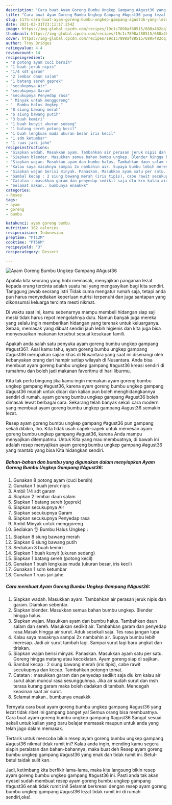 ```yaml
---
description: "Cara buat Ayam Goreng Bumbu Ungkep Gampang #Agust36 yang lezat dan Mudah Dibuat"
title: "Cara buat Ayam Goreng Bumbu Ungkep Gampang #Agust36 yang lezat dan Mudah Dibuat"
slug: 1175-cara-buat-ayam-goreng-bumbu-ungkep-gampang-agust36-yang-lezat-dan-mudah-dibuat
date: 2021-03-31T23:11:17.254Z
image: https://img-global.cpcdn.com/recipes/19c1c7898af88515/680x482cq70/ayam-goreng-bumbu-ungkep-gampang-agust36-foto-resep-utama.jpg
thumbnail: https://img-global.cpcdn.com/recipes/19c1c7898af88515/680x482cq70/ayam-goreng-bumbu-ungkep-gampang-agust36-foto-resep-utama.jpg
cover: https://img-global.cpcdn.com/recipes/19c1c7898af88515/680x482cq70/ayam-goreng-bumbu-ungkep-gampang-agust36-foto-resep-utama.jpg
author: Troy Bridges
ratingvalue: 4.4
reviewcount: 14
recipeingredient:
- "8 potong ayam cuci bersih"
- "1 buah jeruk nipis"
- "1/4 sdt garam"
- "2 lembar daun salam"
- "1 batang sereh geprek"
- "secukupnya Air"
- "secukupnya Garam"
- "secukupnya Penyedap rasa"
- " Minyak untuk menggoreng"
- "  Bumbu Halus Ungkep "
- "8 siung bawang merah"
- "6 siung bawang putih"
- "3 buah kemiri"
- "1 buah kunyit ukuran sedang"
- "1 batang sereh potong kecil"
- "1 buah lengkuas muda ukuran besar iris kecil"
- "1 sdm ketumbar"
- "1 ruas jari jahe"
recipeinstructions:
- "Siapkan wadah. Masukkan ayam. Tambahkan air perasan jeruk nipis dan garam. Diamkan sebentar."
- "Siapkan blender. Masukkan semua bahan bumbu ungkep. Blender hingga halus."
- "Siapkan wajan. Masukkan ayam dan bumbu halus. Tambahkan daun salam dan sereh. Masukkan sedikit air. Tambahkan garam dan penyedap rasa.Masak hingga air surut. Aduk sesekali saja. Tes rasa jangan lupa."
- "Kalau saya masaknya sampai 2x nambahin air. Supaya bumbu lebih meresap. Jadi air surut tambah lagi. Sampai surut lagi baru angkat dan tiriskan."
- "Siapkan wajan berisi minyak. Panaskan. Masukkan ayam satu per satu. Goreng hingga matang atau kecoklatan. Ayam goreng siap di sajikan."
- "Sambal kecap : 2 siung bawang merah (iris tipis), cabe rawit secukupnya dan kecap. Tambahkan potongn tomat."
- "Catatan : masukkan garam dan penyedap sedikit saja dlu krn kalau air surut akan muncul rasa sesungguhnya. Jika air sudah surut dan msh terasa kurang garam maka boleh dadakan di tambah. Mencegah keasinan saat air surut."
- "Selamat makan.. bumbunya enaakkk"
categories:
- Resep
tags:
- ayam
- goreng
- bumbu

katakunci: ayam goreng bumbu 
nutrition: 182 calories
recipecuisine: Indonesian
preptime: "PT12M"
cooktime: "PT56M"
recipeyield: "3"
recipecategory: Dessert

---
```



![Ayam Goreng Bumbu Ungkep Gampang #Agust36](https://img-global.cpcdn.com/recipes/19c1c7898af88515/680x482cq70/ayam-goreng-bumbu-ungkep-gampang-agust36-foto-resep-utama.jpg)

Apabila kita seorang yang hobi memasak, menyajikan panganan lezat kepada orang tercinta adalah suatu hal yang mengasyikan bagi kita sendiri. Tanggung jawab seorang istri Tidak cuma mengatur rumah saja, tetapi anda pun harus menyediakan keperluan nutrisi terpenuhi dan juga santapan yang dikonsumsi keluarga tercinta mesti nikmat.

Di waktu  saat ini, kamu sebenarnya mampu membeli hidangan siap saji meski tidak harus repot mengolahnya dulu. Namun banyak juga mereka yang selalu ingin memberikan hidangan yang terenak untuk keluarganya. Sebab, memasak yang dibuat sendiri jauh lebih higienis dan kita juga bisa menyesuaikan makanan tersebut sesuai kesukaan famili. 



Apakah anda salah satu penyuka ayam goreng bumbu ungkep gampang #agust36?. Asal kamu tahu, ayam goreng bumbu ungkep gampang #agust36 merupakan sajian khas di Nusantara yang saat ini disenangi oleh kebanyakan orang dari hampir setiap wilayah di Nusantara. Anda bisa membuat ayam goreng bumbu ungkep gampang #agust36 kreasi sendiri di rumahmu dan boleh jadi makanan favoritmu di hari liburmu.

Kita tak perlu bingung jika kamu ingin memakan ayam goreng bumbu ungkep gampang #agust36, karena ayam goreng bumbu ungkep gampang #agust36 mudah untuk dicari dan kalian pun boleh menghidangkannya sendiri di rumah. ayam goreng bumbu ungkep gampang #agust36 boleh dimasak lewat berbagai cara. Sekarang telah banyak sekali cara modern yang membuat ayam goreng bumbu ungkep gampang #agust36 semakin lezat.

Resep ayam goreng bumbu ungkep gampang #agust36 pun gampang sekali dibikin, lho. Kita tidak usah capek-capek untuk memesan ayam goreng bumbu ungkep gampang #agust36, karena Anda mampu menyajikan ditempatmu. Untuk Kita yang mau membuatnya, di bawah ini adalah resep menyajikan ayam goreng bumbu ungkep gampang #agust36 yang mantab yang bisa Kita hidangkan sendiri.

<!--inarticleads1-->

##### Bahan-bahan dan bumbu yang digunakan dalam menyiapkan Ayam Goreng Bumbu Ungkep Gampang #Agust36:

1. Gunakan 8 potong ayam (cuci bersih)
1. Gunakan 1 buah jeruk nipis
1. Ambil 1/4 sdt garam
1. Siapkan 2 lembar daun salam
1. Siapkan 1 batang sereh (geprek)
1. Siapkan secukupnya Air
1. Siapkan secukupnya Garam
1. Siapkan secukupnya Penyedap rasa
1. Ambil  Minyak untuk menggoreng
1. Sediakan  👌 Bumbu Halus Ungkep :
1. Siapkan 8 siung bawang merah
1. Siapkan 6 siung bawang putih
1. Sediakan 3 buah kemiri
1. Siapkan 1 buah kunyit (ukuran sedang)
1. Siapkan 1 batang sereh (potong kecil)
1. Gunakan 1 buah lengkuas muda (ukuran besar, iris kecil)
1. Gunakan 1 sdm ketumbar
1. Gunakan 1 ruas jari jahe




<!--inarticleads2-->

##### Cara membuat Ayam Goreng Bumbu Ungkep Gampang #Agust36:

1. Siapkan wadah. Masukkan ayam. Tambahkan air perasan jeruk nipis dan garam. Diamkan sebentar.
1. Siapkan blender. Masukkan semua bahan bumbu ungkep. Blender hingga halus.
1. Siapkan wajan. Masukkan ayam dan bumbu halus. Tambahkan daun salam dan sereh. Masukkan sedikit air. Tambahkan garam dan penyedap rasa.Masak hingga air surut. Aduk sesekali saja. Tes rasa jangan lupa.
1. Kalau saya masaknya sampai 2x nambahin air. Supaya bumbu lebih meresap. Jadi air surut tambah lagi. Sampai surut lagi baru angkat dan tiriskan.
1. Siapkan wajan berisi minyak. Panaskan. Masukkan ayam satu per satu. Goreng hingga matang atau kecoklatan. Ayam goreng siap di sajikan.
1. Sambal kecap : 2 siung bawang merah (iris tipis), cabe rawit secukupnya dan kecap. Tambahkan potongn tomat.
1. Catatan : masukkan garam dan penyedap sedikit saja dlu krn kalau air surut akan muncul rasa sesungguhnya. Jika air sudah surut dan msh terasa kurang garam maka boleh dadakan di tambah. Mencegah keasinan saat air surut.
1. Selamat makan.. bumbunya enaakkk




Ternyata cara buat ayam goreng bumbu ungkep gampang #agust36 yang lezat tidak ribet ini gampang banget ya! Semua orang bisa membuatnya. Cara buat ayam goreng bumbu ungkep gampang #agust36 Sangat sesuai sekali untuk kalian yang baru belajar memasak maupun untuk anda yang telah jago dalam memasak.

Tertarik untuk mencoba bikin resep ayam goreng bumbu ungkep gampang #agust36 nikmat tidak rumit ini? Kalau anda ingin, mending kamu segera siapin peralatan dan bahan-bahannya, maka buat deh Resep ayam goreng bumbu ungkep gampang #agust36 yang enak dan tidak rumit ini. Betul-betul taidak sulit kan. 

Jadi, ketimbang kita berfikir lama-lama, maka kita langsung bikin resep ayam goreng bumbu ungkep gampang #agust36 ini. Pasti anda tak akan nyesel sudah membuat resep ayam goreng bumbu ungkep gampang #agust36 enak tidak rumit ini! Selamat berkreasi dengan resep ayam goreng bumbu ungkep gampang #agust36 lezat tidak rumit ini di rumah sendiri,oke!.

